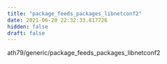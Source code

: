 ```yaml
---
title: "package_feeds_packages_libnetconf2"
date: 2021-06-20 22:32:33.817726
hidden: false
draft: false
---
```


ath79/generic/package_feeds_packages_libnetconf2

